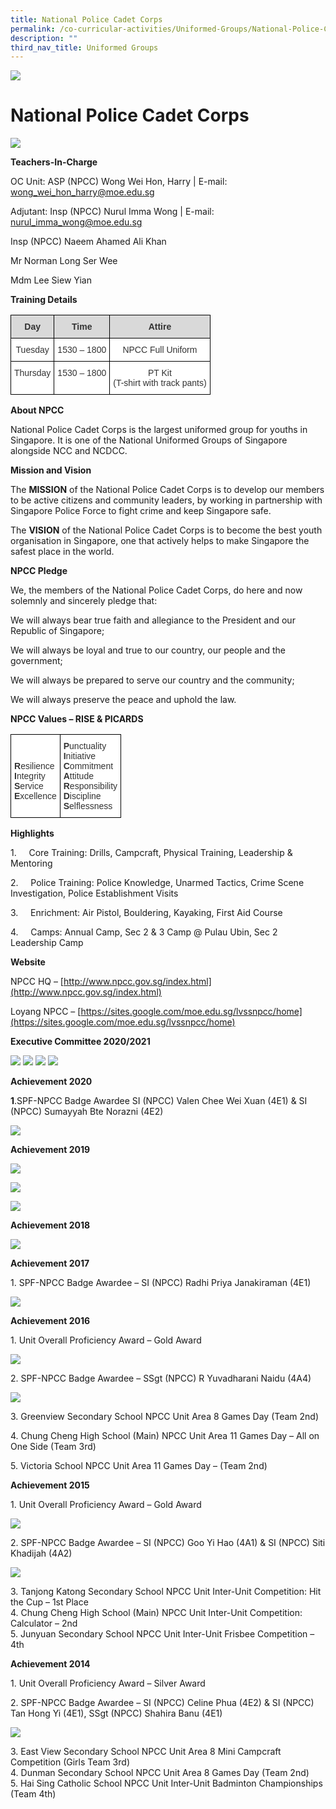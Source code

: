 ```yaml
---
title: National Police Cadet Corps
permalink: /co-curricular-activities/Uniformed-Groups/National-Police-Cadet-Corps/
description: ""
third_nav_title: Uniformed Groups
---
```


![](/images/Banner.jpg)

National Police Cadet Corps
===========================

![](/images/NPCC.jpeg)


**Teachers-In-Charge**

OC Unit: ASP (NPCC) Wong Wei Hon, Harry | E-mail: wong_wei_hon_harry@moe.edu.sg

Adjutant: Insp (NPCC) Nurul Imma Wong | E-mail: nurul_imma_wong@moe.edu.sg

Insp (NPCC) Naeem Ahamed Ali Khan

Mr Norman Long Ser Wee

Mdm Lee Siew Yian

  

**Training Details**

<style type="text/css">
.tg  {border-collapse:collapse;border-spacing:0;}
.tg td{border-color:black;border-style:solid;border-width:1px;font-family:Arial, sans-serif;font-size:14px;
  overflow:hidden;padding:10px 5px;word-break:normal;}
.tg th{border-color:black;border-style:solid;border-width:1px;font-family:Arial, sans-serif;font-size:14px;
  font-weight:normal;overflow:hidden;padding:10px 5px;word-break:normal;}
.tg .tg-tlx9{background-color:#FFF;color:#333;text-align:center;vertical-align:top}
.tg .tg-s1pt{background-color:#D9D9D9;color:#333;font-weight:bold;text-align:center;vertical-align:top}
</style>
<table class="tg">
<thead>
  <tr>
    <th class="tg-s1pt">Day</th>
    <th class="tg-s1pt">Time</th>
    <th class="tg-s1pt">Attire</th>
  </tr>
</thead>
<tbody>
  <tr>
    <td class="tg-tlx9">Tuesday</td>
    <td class="tg-tlx9">1530 – 1800</td>
    <td class="tg-tlx9">NPCC Full Uniform</td>
  </tr>
  <tr>
    <td class="tg-tlx9">Thursday</td>
    <td class="tg-tlx9">1530 – 1800</td>
    <td class="tg-tlx9">PT Kit<br>(T-shirt with track pants)</td>
  </tr>
</tbody>
</table>

**About NPCC**

National Police Cadet Corps is the largest uniformed group for youths in Singapore. It is one of the National Uniformed Groups of Singapore alongside NCC and NCDCC.

  

**Mission and Vision**

The **MISSION** of the National Police Cadet Corps is to develop our members to be active citizens and community leaders, by working in partnership with Singapore Police Force to fight crime and keep Singapore safe.

The **VISION** of the National Police Cadet Corps is to become the best youth organisation in Singapore, one that actively helps to make Singapore the safest place in the world.

  

**NPCC Pledge**

We, the members of the National Police Cadet Corps, do here and now solemnly and sincerely pledge that:

We will always bear true faith and allegiance to the President and our Republic of Singapore;

We will always be loyal and true to our country, our people and the government;

We will always be prepared to serve our country and the community;

We will always preserve the peace and uphold the law.

  

**NPCC Values – RISE & PICARDS**

<style type="text/css">
.tg  {border-collapse:collapse;border-spacing:0;}
.tg td{border-color:black;border-style:solid;border-width:1px;font-family:Arial, sans-serif;font-size:14px;
  overflow:hidden;padding:10px 5px;word-break:normal;}
.tg th{border-color:black;border-style:solid;border-width:1px;font-family:Arial, sans-serif;font-size:14px;
  font-weight:normal;overflow:hidden;padding:10px 5px;word-break:normal;}
.tg .tg-rdtm{background-color:#FFF;color:#333;font-weight:bold;text-align:left;vertical-align:top}
</style>
<table class="tg">
<thead>
  <tr>
    <td class="tg-rdtm"><br><br>R<span style="font-weight:normal">esilience</span><br>I<span style="font-weight:normal">ntegrity</span><br>S<span style="font-weight:normal">ervice</span><br>E<span style="font-weight:normal">xcellence</span><br></td>
    <td class="tg-rdtm">P<span style="font-weight:normal">unctuality</span><br>I<span style="font-weight:normal">nitiative</span><br>C<span style="font-weight:normal">ommitment</span><br>A<span style="font-weight:normal">ttitude</span><br>R<span style="font-weight:normal">esponsibility</span><br>D<span style="font-weight:normal">iscipline</span><br>S<span style="font-weight:normal">elflessness</span></td>
  </tr>
</thead>
</table>

**Highlights**

1.     Core Training: Drills, Campcraft, Physical Training, Leadership & Mentoring 

2.     Police Training: Police Knowledge, Unarmed Tactics, Crime Scene Investigation, Police Establishment Visits

3.     Enrichment: Air Pistol, Bouldering, Kayaking, First Aid Course

4.     Camps: Annual Camp, Sec 2 & 3 Camp @ Pulau Ubin, Sec 2 Leadership Camp


**Website**

NPCC HQ – [http://www.npcc.gov.sg/index.html](http://www.npcc.gov.sg/index.html)

Loyang NPCC – [https://sites.google.com/moe.edu.sg/lvssnpcc/home](https://sites.google.com/moe.edu.sg/lvssnpcc/home)


**Executive Committee 2020/2021**

![](/images/NPCC1.png)
![](/images/NPCC2.png)
![](/images/NPCC3.png)
![](/images/NPCC4.png)


**Achievement 2020**



**1**.SPF-NPCC Badge Awardee SI (NPCC) Valen Chee Wei Xuan (4E1) & SI (NPCC) Sumayyah Bte Norazni (4E2)

![](/images/NPCC5.jpeg)

**Achievement 2019**

![](/images/NPCC6.png)

![](/images/NPCC7.png)

![](/images/NPCC8.png)

**Achievement 2018**

![](/images/NPCC9.png)


**Achievement 2017**

1\. SPF-NPCC Badge Awardee – SI (NPCC) Radhi Priya Janakiraman (4E1)

![](/images/NPCC10.jpeg)

**Achievement 2016**

1\. Unit Overall Proficiency Award – Gold Award

![](/images/NPCC11.jpeg)

2\. SPF-NPCC Badge Awardee – SSgt (NPCC) R Yuvadharani Naidu (4A4)

![](/images/NPCC12.jpeg)

3\. Greenview Secondary School NPCC Unit Area 8 Games Day (Team 2nd)

4\. Chung Cheng High School (Main) NPCC Unit Area 11 Games Day – All on One Side (Team 3rd)

5\. Victoria School NPCC Unit Area 11 Games Day – (Team 2nd)

  

**Achievement 2015**

1\. Unit Overall Proficiency Award – Gold Award

![](/images/NPCC13.jpeg)

2\. SPF-NPCC Badge Awardee – SI (NPCC) Goo Yi Hao (4A1) & SI (NPCC) Siti Khadijah (4A2)

![](/images/NPCC14.jpeg)

3\. Tanjong Katong Secondary School NPCC Unit Inter-Unit Competition: Hit the Cup – 1st Place  
4\. Chung Cheng High School (Main) NPCC Unit Inter-Unit Competition: Calculator – 2nd  
5\. Junyuan Secondary School NPCC Unit Inter-Unit Frisbee Competition – 4th

**Achievement 2014**

1\. Unit Overall Proficiency Award – Silver Award

2\. SPF-NPCC Badge Awardee – SI (NPCC) Celine Phua (4E2) & SI (NPCC) Tan Hong Yi (4E1), SSgt (NPCC) Shahira Banu (4E1)

![](/images/NPCC15.jpeg)

3\. East View Secondary School NPCC Unit Area 8 Mini Campcraft Competition (Girls Team 3rd)  
4\. Dunman Secondary School NPCC Unit Area 8 Games Day (Team 2nd)  
5\. Hai Sing Catholic School NPCC Unit Inter-Unit Badminton Championships (Team 4th)